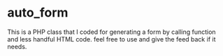 # auto_form

This is a PHP class that I coded for generating a form by calling function and less handful HTML code. 
feel free to use and give the feed back if it needs. 
